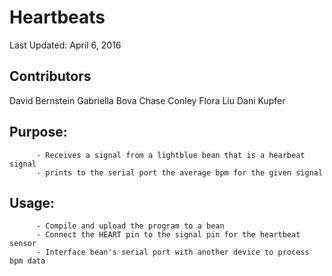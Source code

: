 # Heartbeats 
Last Updated: April 6, 2016

## Contributors
David Bernstein
Gabriella Bova
Chase Conley
Flora Liu
Dani Kupfer

## Purpose: 
          - Receives a signal from a lightblue bean that is a hearbeat signal 
          - prints to the serial port the average bpm for the given signal
## Usage: 
          - Compile and upload the program to a bean
          - Connect the HEART pin to the signal pin for the heartbeat sensor
          - Interface bean's serial port with another device to process bpm data
  


